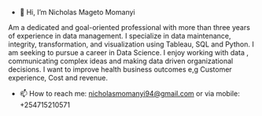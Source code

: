 - 👋 Hi, I’m Nicholas Mageto Momanyi

Am a dedicated and goal-oriented professional with more than three years of experience in data management. I specialize in data maintenance, integrity, transformation, and visualization using Tableau, SQL and Python.
I am seeking to pursue a career in Data Science. I enjoy working with data , communicating complex ideas and making data driven organizational decisions. I want to improve health business outcomes e,g Customer experience, Cost and revenue.
- 📫 How to reach me: nicholasmomanyi94@gmail.com or via mobile: +254715210571

<!---
nichmomanyi/nichmomanyi is a ✨ special ✨ repository because its `README.md` (this file) appears on your GitHub profile.
You can click the Preview link to take a look at your changes.
--->
